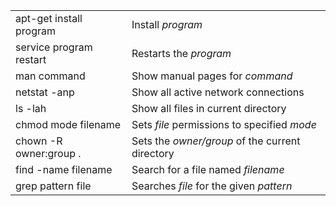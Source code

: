 <table>
	<tr>
		<td>apt-get install program</td>
		<td>Install <em>program</em></td>
	</tr>
	<tr>
		<td>service program restart</td>
		<td>Restarts the <em>program</em></td>
	</tr>
	<tr>
		<td>man command</td>
		<td>Show manual pages for <em>command</em></td>
	</tr>
	<tr>
		<td>netstat -anp</td>
		<td>Show all active network connections</td>
	</tr>
	<tr>
		<td>ls -lah</td>
		<td>Show all files in current directory</td>
	</tr>
	<tr>
		<td>chmod mode filename</td>
		<td>Sets <em>file</em> permissions to specified <em>mode</em></td>
	</tr>
	<tr>
		<td>chown -R owner:group .</td>
		<td>Sets the <em>owner/group</em> of the current directory</td>
	</tr>
	<tr>
		<td>find -name filename</td>
		<td>Search for a file named <em>filename</em></td>
	</tr>
	<tr>
		<td>grep pattern file</td>
		<td>Searches <em>file</em> for the given <em>pattern</em></td>
	</tr>
 </table>
